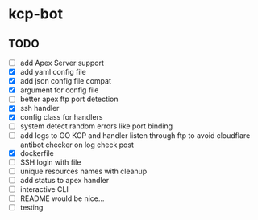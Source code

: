 # kcp-bot

## TODO

- [ ] add Apex Server support
- [x] add yaml config file
- [x] add json config file compat
- [x] argument for config file
- [ ] better apex ftp port detection
- [x] ssh handler
- [x] config class for handlers
- [ ] system detect random errors like port binding
- [ ] add logs to GO KCP and handler listen through ftp to avoid cloudflare antibot checker on log check post
- [x] dockerfile
- [ ] SSH login with file
- [ ] unique resources names with cleanup
- [ ] add status to apex handler
- [ ] interactive CLI
- [ ] README would be nice...
- [ ] testing